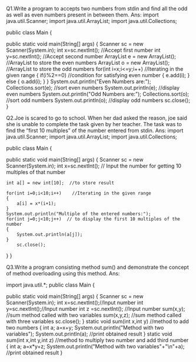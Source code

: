 Q1.Write a program to accepts two numbers from stdin and find all the odd as well as even
numbers present in between them.
Ans:
import java.util.Scanner; 
import java.util.ArrayList;
import java.util.Collections;

public class Main {

public static void main(String[] args) {
    Scanner sc = new Scanner(System.in);
    int x=sc.nextInt();   //Accept first number
    int y=sc.nextInt();   //Accept second number
    ArrayList<Integer> e = new ArrayList<Integer>();    //ArrayList to store the even numbers
    ArrayList<Integer> o = new ArrayList<Integer>();     //ArrayList to store the odd numbers
    for(int i=x;i<=y;i++)    //Iterating in the given range
    {
        if(i%2==0)    //condition for satisfying even number
        {
            e.add(i);
        }
        else
        {
            o.add(i);
        }
    }
    System.out.println("Even Numbers are:");
    Collections.sort(e);            //sort even numbers
    System.out.println(e);          //display even numbers
    System.out.println("Odd Numbers are:");
    Collections.sort(o);            //sort odd numbers
    System.out.println(o);          //display odd numbers
    sc.close();
}


Q2.Joe is scared to go to school. When her dad asked the reason, joe said she is unable to
complete the task given by her teacher. The task was to find the “first 10 multiples” of the
number entered from stdin.
Ans:
import java.util.Scanner;
import java.util.ArrayList;
import java.util.Collections;

public class Main {

public static void main(String[] args) {
    Scanner sc = new Scanner(System.in);
    int x=sc.nextInt();     // Input the number for getting 10 multiples of that number

    int a[] = new int[10];  //to store result

    for(int i=0;i<10;i++)    //Iterating in the given range
    {
        a[i] = x*(i+1);
    }
    System.out.println("Multiple of the entered numbers:");
    for(int j=0;j<10;j++)  // to display the first 10 multiples of the number
    {
        System.out.println(a[j]);
    }
        sc.close();
}
}


Q3.Write a program consisting method sum() and demonstrate the concept of method
overloading using this method.
Ans:

import java.util.*;
public class Main {

public static void main(String[] args) {
    Scanner sc = new Scanner(System.in);
    int x=sc.nextInt();//Input number
    int y=sc.nextInt();//Input number
    int z =sc.nextInt(); //Input number
    sum(x,y);   //sum method called with two variables
    sum(x,y,z); //sum method called with three variables
    sc.close();
}
static void sum(int x,int y)   //method to add two numbers
{
    int a;
    a=x+y;
    System.out.println("Method with two variables");
    System.out.println(a);   //print obtained result
}
static void sum(int x,int y,int z)   //method to multiply two number and add third number
{
    int a;
    a=x*y+z;
    System.out.println("Method with two variables"+"\n"+a);   //print obtained result
}

